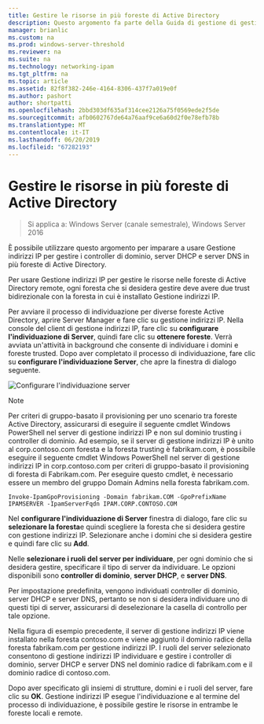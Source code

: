 ```yaml
---
title: Gestire le risorse in più foreste di Active Directory
description: Questo argomento fa parte della Guida di gestione di gestione indirizzi IP (IPAM) in Windows Server 2016.
manager: brianlic
ms.custom: na
ms.prod: windows-server-threshold
ms.reviewer: na
ms.suite: na
ms.technology: networking-ipam
ms.tgt_pltfrm: na
ms.topic: article
ms.assetid: 82f8f382-246e-4164-8306-437f7a019e0f
ms.author: pashort
author: shortpatti
ms.openlocfilehash: 2bbd303df635af314cee2126a75f0569ede2f5de
ms.sourcegitcommit: afb0602767de64a76aaf9ce6a60d2f0e78efb78b
ms.translationtype: MT
ms.contentlocale: it-IT
ms.lasthandoff: 06/20/2019
ms.locfileid: "67282193"
---
```

# <a name="manage-resources-in-multiple-active-directory-forests"></a>Gestire le risorse in più foreste di Active Directory

>Si applica a: Windows Server (canale semestrale), Windows Server 2016

È possibile utilizzare questo argomento per imparare a usare Gestione indirizzi IP per gestire i controller di dominio, server DHCP e server DNS in più foreste di Active Directory.  
  
Per usare Gestione indirizzi IP per gestire le risorse nelle foreste di Active Directory remote, ogni foresta che si desidera gestire deve avere due trust bidirezionale con la foresta in cui è installato Gestione indirizzi IP.  
  
Per avviare il processo di individuazione per diverse foreste Active Directory, aprire Server Manager e fare clic su gestione indirizzi IP. Nella console del client di gestione indirizzi IP, fare clic su **configurare l'individuazione di Server**, quindi fare clic su **ottenere foreste**. Verrà avviata un'attività in background che consente di individuare i domini e foreste trusted. Dopo aver completato il processo di individuazione, fare clic su **configurare l'individuazione Server**, che apre la finestra di dialogo seguente.  
  
![Configurare l'individuazione server](../../media/Manage-Resources-in-Multiple-Active-Directory-Forests/ipam_serverdiscovery.jpg)  

>[!NOTE]
>Per criteri di gruppo\-basato il provisioning per uno scenario tra foreste Active Directory, assicurarsi di eseguire il seguente cmdlet Windows PowerShell nel server di gestione indirizzi IP e non sul dominio trusting i controller di dominio. Ad esempio, se il server di gestione indirizzi IP è unito al corp.contoso.com foresta e la foresta trusting è fabrikam.com, è possibile eseguire il seguente cmdlet Windows PowerShell nel server di gestione indirizzi IP in corp.contoso.com per criteri di gruppo\-basato il provisioning di foresta di Fabrikam.com. Per eseguire questo cmdlet, è necessario essere un membro del gruppo Domain Admins nella foresta fabrikam.com.

    
    Invoke-IpamGpoProvisioning -Domain fabrikam.COM -GpoPrefixName IPAMSERVER -IpamServerFqdn IPAM.CORP.CONTOSO.COM
    

Nel **configurare l'individuazione di Server** finestra di dialogo, fare clic su **selezionare la foresta**e quindi scegliere la foresta che si desidera gestire con gestione indirizzi IP. Selezionare anche i domini che si desidera gestire e quindi fare clic su **Add**.

Nelle **selezionare i ruoli del server per individuare**, per ogni dominio che si desidera gestire, specificare il tipo di server da individuare. Le opzioni disponibili sono **controller di dominio**, **server DHCP**, e **server DNS**.

Per impostazione predefinita, vengono individuati controller di dominio, server DHCP e server DNS, pertanto se non si desidera individuare uno di questi tipi di server, assicurarsi di deselezionare la casella di controllo per tale opzione.

Nella figura di esempio precedente, il server di gestione indirizzi IP viene installato nella foresta contoso.com e viene aggiunto il dominio radice della foresta fabrikam.com per gestione indirizzi IP. I ruoli del server selezionato consentono di gestione indirizzi IP individuare e gestire i controller di dominio, server DHCP e server DNS nel dominio radice di fabrikam.com e il dominio radice di contoso.com.

Dopo aver specificato gli insiemi di strutture, domini e i ruoli del server, fare clic su **OK**. Gestione indirizzi IP esegue l'individuazione e al termine del processo di individuazione, è possibile gestire le risorse in entrambe le foreste locali e remote.
